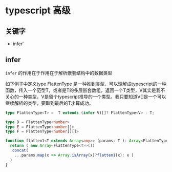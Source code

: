 # typescript 高级

## 关键字

- infer‘

## infer

`infer` 的作用在于作用在于解析嵌套结构中的数据类型

如下例子中定义type FlattenType 是一种推到类型，可以理解成typescript的一种函数，传入一个范型T，或者是T的多层嵌套数组，返回一个T类型，V其实是我不关心的一种类型，V是留个typescript推导的一个类型。我只要知道V[]是一个可以继续解析的类型，要取到最后的T才算成功。

```typescript
type FlattenType<T> =  T extends (infer V)[]? FlattenType<V> : T;

type D = FlattenType<number>
type E = FlattenType<number[]>
type F = FlattenType<number[][]>

function flatten1<T extends Array<any>> (params: T ): Array<FlattenType<T>> {
  return ( new Array<FlattenType<T>>())
  .concat(
    ...params.map(x => Array.isArray(x)?flatten1(x): x )
  )
}
```

